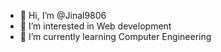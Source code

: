 - 👋 Hi, I’m @Jinal9806
- 👀 I’m interested in Web development 
- 🌱 I’m currently learning Computer Engineering 


<!---
Jinal9806/Jinal9806 is a ✨ special ✨ repository because its `README.md` (this file) appears on your GitHub profile.
You can click the Preview link to take a look at your changes.
--->
